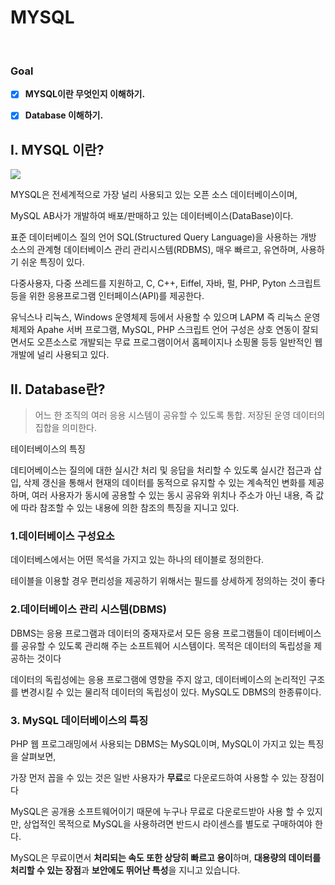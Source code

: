 

# MYSQL

​    

   

### Goal

- [x] **MYSQL이란 무엇인지 이해하기.**
- [x] **Database 이해하기.**

  

  

## I. MYSQL 이란?



![](https://t1.daumcdn.net/cfile/tistory/22094E405901A7EF27)



MYSQL은 전세계적으로 가장 널리 사용되고 있는 오픈 소스 데이터베이스이며, 

MySQL AB사가 개발하여 배포/판매하고 있는 데이터베이스(DataBase)이다.



표준 데이터베이스 질의 언어 SQL(Structured Query Language)을 사용하는 개방 소스의 관계형 데이터베이스 관리 관리시스템(RDBMS), 매우 빠르고, 유연하며, 사용하기 쉬운 특징이 있다.

다중사용자, 다중 쓰레드를 지원하고, C, C++, Eiffel, 자바, 펄, PHP, Pyton 스크립트 등을 위한 응용프로그램 인터페이스(API)를 제공한다.

유닉스나 리눅스, Windows 운영체제 등에서 사용할 수 있으며 LAPM 즉 리눅스 운영체제와 Apahe 서버 프로그램, MySQL, PHP 스크립트 언어 구성은 상호 연동이 잘되면서도 오픈소스로 개발되는 무료 프로그램이어서 홈페이지나 소핑몰 등등 일반적인 웹 개발에 널리 사용되고 있다.



## II. Database란?

> 어느 한 조직의 여러 응용 시스템이 공유할 수 있도록 통합. 저장된 운영 데이터의 집합을 의미한다.



테이터베이스의 특징

데티어베이스는 질의에 대한 실시간 처리 및 응답을 처리할 수 있도록 실시간 접근과 삽입, 삭제 갱신을 통해서 현재의 데이터를 동적으로 유지할 수 있는 계속적인 변화를 제공하며, 여러 사용자가 동시에 공용할 수 있는 동시 공유와 위치나 주소가 아닌 내용, 즉 값에 따라 참조할 수 있는 내용에 의한 참조의 특징을 지니고 있다.



### 1.데이터베이스 구성요소



데이터베스에서는 어떤 목석을 가지고 있는 하나의 테이블로 정의한다.

테이블을 이용할 경우 편리성을 제공하기 위해서는 필드를 상세하게 정의하는 것이 좋다

 

### 2.데이터베이스 관리 시스템(DBMS)

DBMS는 응용 프로그램과 데이터의 중재자로서 모든 응용 프로그램들이 데이터베이스를 공유할 수 있도록 관리해 주는 소프트웨어 시스템이다. 목적은 데이터의 독립성을 제공하는 것이다

데이터의 독립성에는 응용 프로그램에 영향을 주지 않고, 데이터베이스의 논리적인 구조를 변경시킬 수 있는 물리적 데이터의 독립성이 있다. MySQL도 DBMS의 한종류이다.



### 3. MySQL 데이터베이스의 특징

PHP 웹 프로그래밍에서 사용되는 DBMS는 MySQL이며, MySQL이 가지고 있는 특징을 살펴보면, 

가장 먼저 꼽을 수 있는 것은 일반 사용자가 **무료**로 다운로드하여 사용할 수 있는 장점이다

MySQL은 공개용 소프트웨어이기 때문에 누구나 무료로 다운로드받아 사용 할 수 있지만, 상업적인 목적으로 MySQL을 사용하려면 반드시 라이센스를 별도로 구매하여야 한다. 



MySQL은 무료이면서 **처리되는 속도 또한 상당히 빠르고 용이**하며, **대용량의 데이터를 처리할 수 있는 장점**과 **보안에도 뛰어난 특성**을 지니고 있습니다.